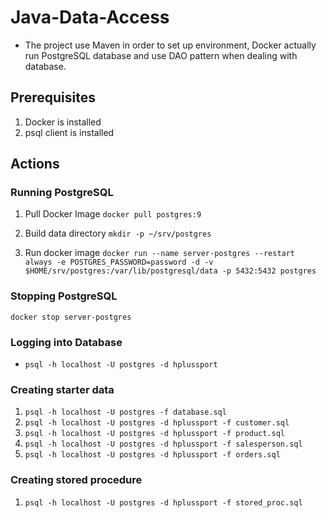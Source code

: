 # Java-Data-Access
* The project use Maven in order to set up environment, Docker actually run PostgreSQL database and use DAO pattern when dealing with database.

## Prerequisites
1. Docker is installed
2. psql client is installed

## Actions

### Running PostgreSQL
1. Pull Docker Image
`docker pull postgres:9`

2. Build data directory
`mkdir -p ~/srv/postgres`

3. Run docker image
`docker run --name server-postgres --restart always -e POSTGRES_PASSWORD=password -d -v $HOME/srv/postgres:/var/lib/postgresql/data -p 5432:5432 postgres`

### Stopping PostgreSQL
`docker stop server-postgres`

### Logging into Database
* `psql -h localhost -U postgres -d hplussport`

### Creating starter data
1. `psql -h localhost -U postgres -f database.sql`
2. `psql -h localhost -U postgres -d hplussport -f customer.sql`
3. `psql -h localhost -U postgres -d hplussport -f product.sql`
4. `psql -h localhost -U postgres -d hplussport -f salesperson.sql`
5. `psql -h localhost -U postgres -d hplussport -f orders.sql`


### Creating stored procedure
1. `psql -h localhost -U postgres -d hplussport -f stored_proc.sql`
